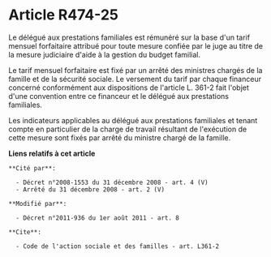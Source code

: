 # Article R474-25

Le délégué aux prestations familiales est rémunéré sur la base d'un tarif mensuel forfaitaire attribué pour toute mesure
confiée par le juge au titre de la mesure judiciaire d'aide à la gestion du budget familial. 

Le tarif mensuel forfaitaire est fixé par un arrêté des ministres chargés de la famille et de la sécurité sociale. Le
versement du tarif par chaque financeur concerné conformément aux dispositions de l'article L. 361-2 fait l'objet d'une
convention entre ce financeur et le délégué aux prestations familiales. 

Les indicateurs applicables au délégué aux prestations familiales et tenant compte en particulier de la charge de travail
résultant de l'exécution de cette mesure sont fixés par arrêté du ministre chargé de la famille.

**Liens relatifs à cet article**

	**Cité par**:

	  - Décret n°2008-1553 du 31 décembre 2008 - art. 4 (V)
	  - Arrêté du 31 décembre 2008 - art. 2 (V)

	**Modifié par**:

	  - Décret n°2011-936 du 1er août 2011 - art. 8

	**Cite**:

	  - Code de l'action sociale et des familles - art. L361-2
